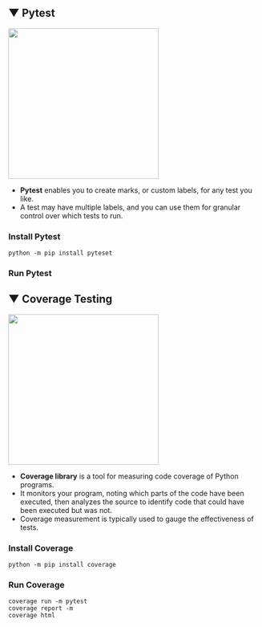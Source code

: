 ## ▼ Pytest
<img src="https://techcommunity.microsoft.com/t5/image/serverpage/image-id/367819iCFBD44DF79C0CBDA" width="300"></br>
- **Pytest** enables you to create marks, or custom labels, for any test you like. 
- A test may have multiple labels, and you can use them for granular control over which tests to run.

### Install Pytest
```
python -m pip install pyteset
```

### Run Pytest

## ▼ Coverage Testing
<img src="https://coverage.readthedocs.io/en/6.4/_images/Tidelift_Logos_RGB_Tidelift_Shorthand_On-White.png" width="300"></br>
- **Coverage library** is a tool for measuring code coverage of Python programs. 
- It monitors your program, noting which parts of the code have been executed, then analyzes the source to identify code that could have been executed but was not. 
- Coverage measurement is typically used to gauge the effectiveness of tests.

### Install Coverage
```
python -m pip install coverage
```
### Run Coverage
```
coverage run -m pytest
coverage report -m
coverage html
```
